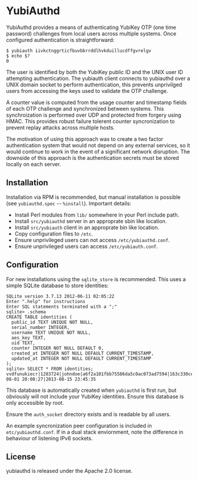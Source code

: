 YubiAuthd
=========

YubiAuthd provides a means of authenticating YubiKey OTP (one time password) challenges from local users across multiple systems. Once configured authentication is straightforward:

    $ yubiauth iivkctnggrticfbuvbbrrddlhvkduillucdffgvrelgv
    $ echo $?
    0

The user is identified by both the YubiKey public ID and the UNIX user ID attempting authentication. The yubiauth client connects to yubiauthd over a UNIX domain socket to perform authentication, this prevents unprivilged users from accessing the keys used to validate the OTP challenge.

A counter value is computed from the usage counter and timestamp fields of each OTP challenge and synchronized between systems. This synchroization is performed over UDP and protected from forgery using HMAC. This provides robust failure tolerent counter syncronization to prevent replay attacks across multiple hosts.

The motivation of using this approach was to create a two factor authentication system that would not depend on any external services, so it would continue to work in the event of a significant network disruption. The downside of this approach is the authentication secrets must be stored locally on each server.

Installation
------------

Installation via RPM is recommended, but manual installation is possible (see `yubiauthd.spec` -- `%install`). Important details:
+ Install Perl modules from `lib/` somewhere in your Perl include path.
+ Install `src/yubiauthd` server in an approprate sbin like location.
+ Install `src/yubiauth` client in an approprate bin like location.
+ Copy configuration files to `/etc`.
+ Ensure unprivileged users can not access `/etc/yubiauthd.conf`.
+ Ensure unprivileged users can access `/etc/yubiauth.conf`.

Configuration
-------------

For new installations using the `sqlite_store` is recommended. This uses a simple SQLite database to store identities:

    SQLite version 3.7.13 2012-06-11 02:05:22
    Enter ".help" for instructions
    Enter SQL statements terminated with a ";"
    sqlite> .schema
    CREATE TABLE identities (
      public_id TEXT UNIQUE NOT NULL,
      serial_number INTEGER,
      username TEXT UNIQUE NOT NULL,
      aes_key TEXT,
      uid TEXT,
      counter INTEGER NOT NULL DEFAULT 0,
      created_at INTEGER NOT NULL DEFAULT CURRENT_TIMESTAMP,
      updated_at INTEGER NOT NULL DEFAULT CURRENT_TIMESTAMP
    );
    sqlite> SELECT * FROM identities;
    vvdfunukiecr|1283724|johndoe|a6f2a101fbb75586da5c0ac073ad7594|163c330ceab7|677001|2013-08-01 20:08:27|2013-08-15 23:45:35

This database is automatically created when `yubiauthd` is first run, but obviously will not include your YubiKey identities. Ensure this database is only accessible by root.

Ensure the `auth_socket` directory exists and is readable by all users.

An example syncronization peer configuration is included in `etc/yubiauthd.conf`. If in a dual stack enviornment, note the difference in behaviour of listening IPv6 sockets.

License
-------
yubiauthd is released under the Apache 2.0 license.
